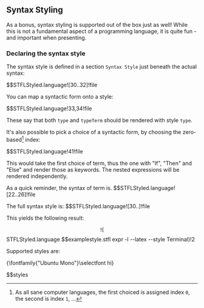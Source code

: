 Syntax Styling
--------------

As a bonus, syntax styling is supported out of the box just as well! While this is not a fundamental aspect of a programming language, it is quite fun - and important when presenting.

### Declaring the syntax style

The syntax style is defined in a section `Syntax Style` just beneath the actual syntax:

$$STFLStyled.language![30..32]!file


You can map a syntactic form onto a style:

$$STFLStyled.language!33,34!file

These say that both `type` and `typeTerm` should be rendered with style `type`.

It's also possible to pick a choice of a syntactic form, by choosing the zero-based[^zerobased] index:

[^zerobased]: As all sane computer languages, the first choiced is assigned index `0`, the second is index `1`, ...

$$STFLStyled.language!41!file

This would take the first choice of term, thus the one with "If", "Then" and "Else" and render those as keywords. The nested expressions will be rendered independently.

As a quick reminder, the syntax of term is.
$$STFLStyled.language![22..26]!file


The full syntax style is:
$$STFLStyled.language![30..]!file


This yields the following result:

$$!($$STFLStyled.language $$examplestyle.stfl expr -l --latex --style Terminal)!2




Supported styles are:

{\fontfamily{"Ubuntu Mono"}\selectfont hi}


$$styles


